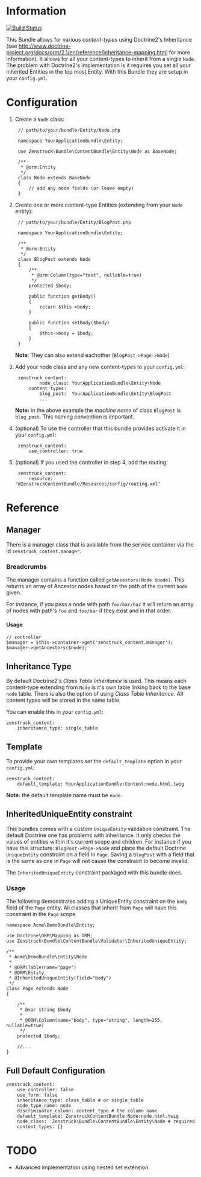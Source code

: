 # Information

[![Build Status](https://secure.travis-ci.org/kbond/ZenstruckContentBundle.png)](http://travis-ci.org/kbond/ZenstruckContentBundle)

This Bundle allows for various *content-types* using Doctrine2's Inheritance
(see http://www.doctrine-project.org/docs/orm/2.1/en/reference/inheritance-mapping.html
for more information).  It allows for all your content-types to inherit from a single ``Node``.
The problem with Doctrine2's implementation is it requires
you set all your inherited Entities in the top most Entity.  With this Bundle
they are setup in your ``config.yml``.

# Configuration

1. Create a ``Node`` class:

        // path/to/your/bundle/Entity/Node.php

        namespace YourApplicationBundle\Entity;

        use Zenstruck\Bundle\ContentBundle\Entity\Node as BaseNode;

        /**
         * @orm:Entity
         */
        class Node extends BaseNode
        {
            // add any node fields (or leave empty)
        }

2. Create one or more content-type Entities (extending from your ``Node`` entity):

        // path/to/your/bundle/Entity/BlogPost.php

        namespace YourApplicationBundle\Entity;

        /**
         * @orm:Entity
         */
        class BlogPost extends Node
        {
            /**
             * @orm:Column(type="text", nullable=true)
             */
            protected $body;

            public function getBody()
            {
                return $this->body;
            }

            public function setBody($body)
            {
                $this->body = $body;
            }
        }

    **Note**: They can also extend eachother (``BlogPost->Page->Node``)

3. Add your node class and any new content-types to your ``config.yml``:

        zenstruck_content:
                node_class: YourApplicationBundle\Entity\Node
            content_types:
                blog_post:  YourApplicationBundle\Entity\BlogPost
                ...

    **Note:** in the above example the *machine name* of class ``BlogPost`` is ``blog_post``.
    This naming convention is important.

4. (optional) To use the controller that this bundle provides activate it in your ``config.yml``:

        zenstruck_content:
            use_controller: true

5. (optional) If you used the controller in step 4, add the routing:

        zenstruck_content:
            resource: "@ZenstruckContentBundle/Resources/config/routing.xml"

# Reference

## Manager

There is a manager class that is available from the service container via the id
``zenstruck_content.manager``.

### Breadcrumbs

The manager contains a function called ``getAncestors(Node $node)``.  This returns
an array of Ancestor nodes based on the path of the current ``Node`` given.

For instance, if you pass a node with path ``foo/bar/baz`` it will return an array of nodes
with path's ``foo`` and ``foo/bar`` if they exist and in that order.

#### Usage

    // controller
    $manager = $this->container->get('zenstruck_content.manager');
    $manager->getAncestors($node);

## Inheritance Type

By default Doctrine2's *Class Table Inheritance* is used.  This means each content-type
extending from ``Node`` is it's own table linking back to the base ``node`` table.  There
is also the option of using *Class Table Inheritance*.  All content types will be
stored in the same table.

You can enable this in your ``config.yml``:

    zenstruck_content:
        inheritance_type: single_table

## Template

To provide your own templates set the ``default_template`` option in your ``config.yml``:

    zenstruck_content:
        default_template: YourApplicationBundle:Content:node.html.twig

**Note:** the default template name must be ``node``.

## InheritedUniqueEntity constraint

This bundles comes with a custom ``UniqueEntity`` validation constraint.  The default Doctrine
one has problems with inheritance.  It only checks the values of entities within it's current
scope and children.  For instance if you have this structure: ``BlogPost->Page->Node``
and place the default Doctrine ``UniqueEntity`` constraint on a field in ``Page``.  Saving a
``BlogPost`` with a field that is the same as one in ``Page`` will not cause the constraint
to become invalid.

The ``InheritedUniqueEntity`` constraint packaged with this
bundle does.

### Usage

The following demonstrates adding a UniqueEntity constraint on the ``body`` field of the ``Page``
entity.  All classes that inherit from ``Page`` will have this constraint in the ``Page`` scope.

    namespace Acme\DemoBundle\Entity;

    use Doctrine\ORM\Mapping as ORM;
    use Zenstruck\Bundle\ContentBundle\Validator\InheritedUniqueEntity;

    /**
     * Acme\DemoBundle\Entity\Node
     *
     * @ORM\Table(name="page")
     * @ORM\Entity
     * @InheritedUniqueEntity(field="body")
     */
    class Page extends Node
    {

        /**
         * @var string $body
         *
         * @ORM\Column(name="body", type="string", length=255, nullable=true)
         */
        protected $body;

        //...
    }

## Full Default Configuration

    zenstruck_content:
        use_controller: false
        use_form: false
        inheritance_type: class_table # or single_table
        node_type_name: node
        discriminator_column: content_type # the column name
        default_template: ZenstruckContentBundle:Node:node.html.twig
        node_class:  Zenstruck\Bundle\ContentBundle\Entity\Node # required
        content_types: {}

# TODO

* Advanced implementation using nested set extension




